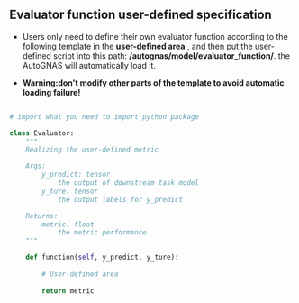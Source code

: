 ## Evaluator function user-defined specification

- Users only need to define their own evaluator function according to the following template in the **user-defined area** , and then put the user-defined script into this path: **/autognas/model/evaluator_function/**. the AutoGNAS will automatically load it. 

- **Warning:don't modify other parts of the template to avoid automatic loading failure!**

```python

# import what you need to import python package

class Evaluator:
    """
    Realizing the user-defined metric

    Args:
        y_predict: tensor
            the output of downstream task model
        y_ture: tensor
            the output labels for y_predict

    Returns:
        metric: float
            the metric performance
    """

    def function(self, y_predict, y_ture):
        
        # User-defined area
        
        return metric
```
